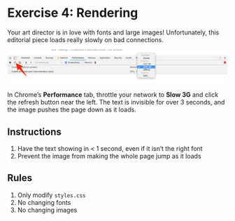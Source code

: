 # Exercise 4: Rendering

Your art director is in love with fonts and large images! Unfortunately, this
editorial piece loads really slowly on bad connections.

![screenshot](./screenshot.png)

In Chrome’s **Performance** tab, throttle your network to **Slow 3G** and click
the refresh button near the left. The text is invisible for over 3 seconds,
and the image pushes the page down as it loads.

## Instructions

1.  Have the text showing in < 1 second, even if it isn’t the right font
2.  Prevent the image from making the whole page jump as it loads

## Rules

1.  Only modify `styles.css`
1.  No changing fonts
1.  No changing images

